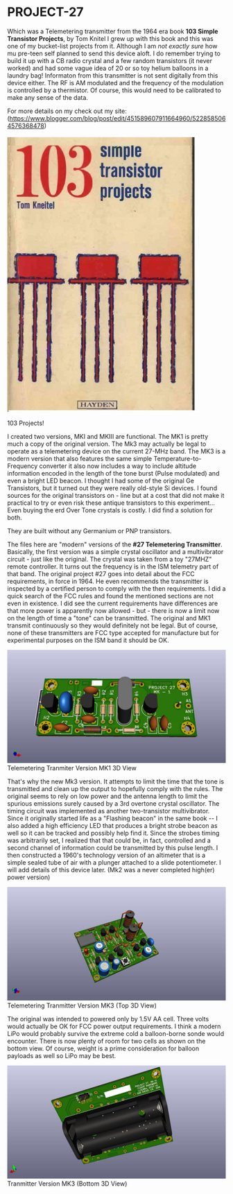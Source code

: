 # PROJECT-27
Which was a Telemetering transmitter from the 1964 era book **103 Simple Transistor Projects**, by Tom Knitel  I grew up with this book and this was one of my bucket-list projects from it. Although I am *not exactly sure* how mu pre-teen self planned to send this device aloft.  I do remember trying to build it up with a CB radio crystal and a few random transistors (it never worked) and had some vague idea of 20 or so toy helium balloons in a laundry bag! Informaton from this transmitter is not sent digitally from this device either.  The RF is AM modulated and the frequency of the modulation is controlled by a thermistor.  Of course, this would need to be calibrated to make any sense of the data. 

For more details on my check out my site: (https://www.blogger.com/blog/post/edit/451589607911664960/5228585064576368478)


![PROJECT-27](https://github.com/b-wave/PROJECT-27/blob/main/BMP/103_cover.jpg)

103 Projects!

I created two versions, MKI and MKIII are functional. The MK1 is pretty much a copy of the original version. The Mk3 may actually be legal to operate as a telemetering device on the current 27-MHz band. The MK3 is a modern version that also features the same simple Temperature-to-Frequency converter it also now includes a way to include altitude information encoded in the length of the tone burst (Pulse modulated) and even a bright LED beacon.  I thought I had some of the original Ge Transistors, but it turned out they were really old-style Si devices. I found sources for the original transistors on - line but at a cost that did not make it practical to try or even risk these antique transistors to this experiment... Even buying the erd Over Tone crystals is costly. I did find a solution for both.  

They are built without any Germanium or PNP transistors. 

The files here are "modern" versions of the **#27 Telemetering Transmitter**. Basically, the first version was a simple crystal oscillator and a multivibrator circuit - just like the original. The crystal was taken from a toy "27MHZ" remote controller. It turns out the frequency is in the ISM telemetry part of that band. The original project #27 goes into detail about the FCC requirements, in force in 1964. He even recommends the transmitter is inspected by a certified person to comply with the then requirements. I did a quick search of the FCC rules and found the mentioned sections are not even in existence. I did see the current requirements have differences are that more power is apparently now allowed - but - there is now a limit now on the length of time a "tone" can be transmitted. The original and MK1 transmit continuously so they would definitely not be legal. But of course, none of these transmitters are FCC type accepted for manufacture but for experimental purposes on the ISM band it should be OK.

![PROJECT-27](https://github.com/b-wave/PROJECT-27/blob/main/BMP/PROJECT27_MK1_3d.jpg)
Telemetering Tranmiter Version MK1 3D View

That's why the new Mk3 version.  It attempts to limit the time that the tone is transmitted and clean up the output to hopefully comply with the rules.  The original seems to rely on low power and the antenna length to limit the spurious emissions surely caused by a 3rd overtone crystal oscillator.  The timing circuit was implemented as another two-transistor multivibrator. Since it originally started life as a "Flashing beacon" in the same book -- I also added a high efficiency LED that produces a bright strobe beacon as well so it can be tracked and possibly help find it.  Since the strobes timing was arbitrarily set, I realized that that could be, in fact, controlled and a second channel of information could be transmitted by this pulse length.  I then constructed a 1960's technology version of an altimeter that is a simple sealed tube of air with a plunger attached to a slide potentiometer. I will add details of this device later. (Mk2 was a never completed high(er) power version)

![PROJECT-27](https://github.com/b-wave/PROJECT-27/blob/main/BMP/PROJECT27_MKIII_3d.jpg)
Telemetering Tranmitter Version MK3 (Top 3D View)

The original was intended to powered only by 1.5V AA cell.  Three volts would actually be OK for FCC power output requirements. I think a modern LiPo would probably survive the extreme cold a balloon-borne sonde would encounter. There is now plenty of room for two cells as shown on the bottom view. Of course, weight is a prime consideration for balloon payloads as well so LiPo may be best.  

![PROJECT-27](https://github.com/b-wave/PROJECT-27/blob/main/BMP/PROJECT27_MKIII_bottom.jpg)
Tranmitter Version MK3 (Bottom 3D View)





 
